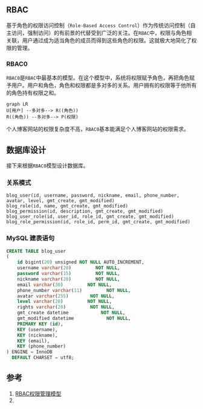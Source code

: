 ## RBAC
基于角色的权限访问控制（`Role-Based Access Control`）作为传统访问控制（自主访问，强制访问）的有前景的代替受到广泛的关注。在`RBAC`中，权限与角色相关联，用户通过成为适当角色的成员而得到这些角色的权限。这就极大地简化了权限的管理。

### RBAC0
`RBAC0`是`RBAC`中最基本的模型。在这个模型中，系统将权限赋予角色，再把角色赋予用户。用户和角色，角色和权限都是多对多的关系。用户拥有的权限等于他所有的角色持有权限之和。
```mermaid
graph LR
U[用户] --多对多--> R((角色)) 
R((角色)) --多对多--> P(权限)
```
个人博客网站的权限复杂度不高，`RBAC0`基本能满足个人博客网站的权限需求。
## 数据库设计
接下来根据`RBAC0`模型设计数据库。
### 关系模式
```
blog_user(id, username, password, nickname, email, phone_number, avatar, level, gmt_create, gmt_modified)
blog_role(id, name, gmt_create, gmt_modified)
blog_permission(id, description, gmt_create, gmt_modified)
blog_user_role(id, user_id, role_id, gmt_create, gmt_modified)
blog_role_permission(id, role_id, perm_id, gmt_create, gmt_modified)
```
### MySQL 建表语句

```sql
CREATE TABLE blog_user  
(  
    id bigint(20) unsigned NOT NULL AUTO_INCREMENT,  
    username varchar(20)         NOT NULL,  
    password varchar(15)         NOT NULL,  
    nickname varchar(20)         NOT NULL,  
    email varchar(30)         NOT NULL,  
    phone_number varchar(11)         NOT NULL,  
    avatar varchar(255)        NOT NULL,  
    level varchar(20)         NOT NULL,  
    rights varchar(20)         NOT NULL,  
    gmt_create datetime            NOT NULL,  
    gmt_modified datetime            NOT NULL,  
    PRIMARY KEY (id),  
    KEY (username),  
    KEY (nickname),  
    KEY (email),  
    KEY (phone_number)  
) ENGINE = InnoDB  
  DEFAULT CHARSET = utf8;
```
## 参考
1. [RBAC权限管理模型](https://www.xiaoman.cn/detail/150)
2. 
<!--stackedit_data:
eyJoaXN0b3J5IjpbOTY1OTYwODQxLC00MjQxMjQyMTMsLTEzMD
Y2MjY1NTYsLTMxODUwNzc5LDg4MjEyNDk2NiwyMTIxMDI3OSwt
MjI4MTU2OTgxLC0xNTM2MDM2NDk1LDIxNjczMjU1NCwxMjI0OT
kwMzQ2XX0=
-->